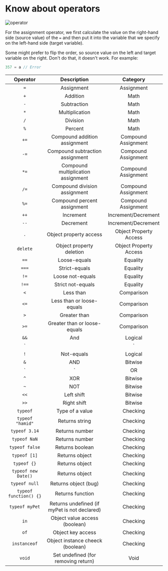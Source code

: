 # Know about operators

![operator](https://ds055uzetaobb.cloudfront.net/uploads/45ZRExYFsY-operatorsearch-2x300wwhite.gif)

For the assignment operator, we first calculate the value on the right-hand side (source value) of the `=` and then put it into the variable that we specify on the left-hand side (target variable).

Some might prefer to flip the order, so source value on the left and target variable on the right. Don't do that, it doesn't work. For example:

```js
357 = a // Error
```

|Operator|Description|Category|
|:-:|:-:|:-:|
|`=`|Assignment|Assignment|
|`+`|Addition|Math|
|`-`|Subtraction|Math|
|`*`|Multiplication|Math|
|`/`|Division|Math|
|`%`|Percent|Math|
|`+=`|Compound addition assignment|Compound Assignment|
|`-=`|Compound subtraction assignment|Compound Assignment|
|`*=`|Compound multiplication assignment|Compound Assignment|
|`/=`|Compound division assignment|Compound Assignment|
|`%=`|Compound percent assignment|Compound Assignment|
|`++`|Increment|Increment/Decrement|
|`--`|Decrement|Increment/Decrement|
|`.`|Object property access|Object Property Access|
|`delete`|Object property deletion|Object Property Access|
|`==`|Loose-equals|Equality|
|`===`|Strict-equals|Equality|
|`!=`|Loose not-equals|Equality|
|`!==`|Strict not-equals|Equality|
|`<`|Less than|Comparison|
|`<=`|Less than or loose-equals|Comparison|
|`>`|Greater than|Comparison|
|`>=`|Greater than or loose-equals|Comparison|
|`&&`|And|Logical|
|`||`|Or|Logical|
|`!`|Not-equals|Logical|
|`&`|AND|Bitwise|
|`|`|OR|Bitwise|
|`^`|XOR|Bitwise|
|`~`|NOT|Bitwise|
|`<<`|Left shift|Bitwise|
|`>>`|Right shift|Bitwise|
|`typeof`|Type of a value|Checking|
|`typeof "hamid"`|Returns string|Checking|
|`typeof 3.14`|Returns number|Checking|
|`typeof NaN`|Returns number|Checking|
|`typeof false`|Returns boolean|Checking|
|`typeof [1]`|Returns object|Checking|
|`typeof {}`|Returns object|Checking|
|`typeof new Date()`|Returns object|Checking|
|`typeof null`|Returns object (bug)|Checking|
|`typeof function() {}`|Returns function|Checking|
|`typeof myPet`|Returns undefined (if myPet is not declared)|Checking|
|`in`|Object value access (boolean)|Checking|
|`of`|Object key access |Checking|
|`instanceof`|Object instance cheeck (boolean)|Checking|
|`void`|Set undefined (for removing return)|Void|

